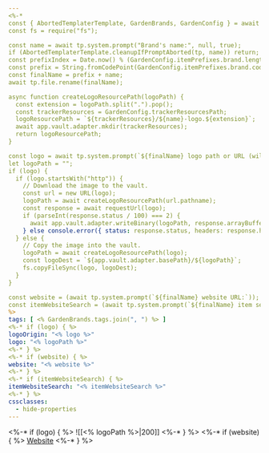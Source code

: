 ```yaml
---
<%-*
const { AbortedTemplaterTemplate, GardenBrands, GardenConfig } = await cJS();
const fs = require("fs");

const name = await tp.system.prompt("Brand's name:", null, true);
if (AbortedTemplaterTemplate.cleanupIfPromptAborted(tp, name)) return;
const prefixIndex = Date.now() % (GardenConfig.itemPrefixes.brand.length / 2);
const prefix = String.fromCodePoint(GardenConfig.itemPrefixes.brand.codePointAt(prefixIndex * 2));
const finalName = prefix + name;
await tp.file.rename(finalName);

async function createLogoResourcePath(logoPath) {
  const extension = logoPath.split(".").pop();
  const trackerResources = GardenConfig.trackerResourcesPath;
  logoResourcePath = `${trackerResources}/${name}-logo.${extension}`;
  await app.vault.adapter.mkdir(trackerResources);
  return logoResourcePath;
}

const logo = await tp.system.prompt(`${finalName} logo path or URL (will be copied or downloaded):`);
let logoPath = "";
if (logo) {  
  if (logo.startsWith("http")) {
    // Download the image to the vault.
    const url = new URL(logo);
    logoPath = await createLogoResourcePath(url.pathname);
    const response = await requestUrl(logo);
    if (parseInt(response.status / 100) === 2) {
      await app.vault.adapter.writeBinary(logoPath, response.arrayBuffer);
    } else console.error({ status: response.status, headers: response.headers, url: logo})
  } else {
    // Copy the image into the vault.
    logoPath = await createLogoResourcePath(logo);
    const logoDest = `${app.vault.adapter.basePath}/${logoPath}`;
    fs.copyFileSync(logo, logoDest);
  }
}

const website = (await tp.system.prompt(`${finalName} website URL:`));
const itemWebsiteSearch = (await tp.system.prompt(`${finalName} item search URL; use \${name} for the URL encoded item name.`));
%>
tags: [ <% GardenBrands.tags.join(", ") %> ]
<%-* if (logo) { %>
logoOrigin: "<% logo %>"
logo: "<% logoPath %>"
<%-* } %>
<%-* if (website) { %>
website: "<% website %>"
<%-* } %>
<%-* if (itemWebsiteSearch) { %>
itemWebsiteSearch: "<% itemWebsiteSearch %>"
<%-* } %>
cssclasses:
  - hide-properties
---
```


<%-* if (logo) { %>
![[<% logoPath %>|200]]
<%-* } %>
<%-* if (website) { %>
[Website](<% website %>)
<%-* } %>
